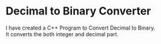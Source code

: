 # Decimal to Binary Converter
 I have created a C++ Program to Convert Decimal to Binary.  
 It converts the both integer and decimal part.
